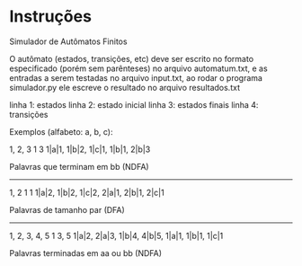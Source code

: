 # Instruções
Simulador de Autômatos Finitos

O autômato (estados, transições, etc) deve ser escrito no formato especificado (porém sem parênteses) no arquivo automatum.txt, e as entradas a serem testadas no arquivo input.txt, ao rodar o programa simulador.py ele escreve o resultado no arquivo resultados.txt

linha 1: estados
linha 2: estado inicial
linha 3: estados finais
linha 4: transições

Exemplos (alfabeto: a, b, c):

1, 2, 3
1
3
1|a|1, 1|b|2, 1|c|1, 1|b|1, 2|b|3

Palavras que terminam em bb (NDFA)

------------------------------------

1, 2
1
1
1|a|2, 1|b|2, 1|c|2, 2|a|1, 2|b|1, 2|c|1

Palavras de tamanho par (DFA)

------------------------------------

1, 2, 3, 4, 5
1
3, 5
1|a|2, 2|a|3, 1|b|4, 4|b|5, 1|a|1, 1|b|1, 1|c|1

Palavras terminadas em aa ou bb (NDFA)


